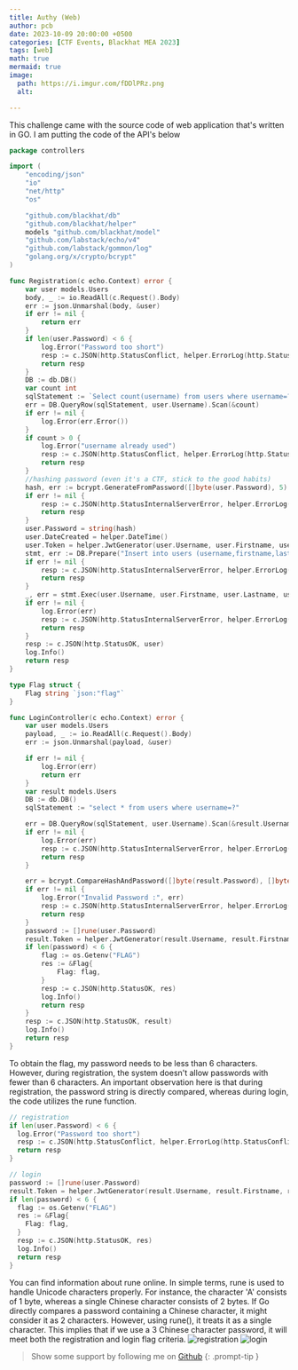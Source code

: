 ```yaml
---
title: Authy (Web)
author: pcb
date: 2023-10-09 20:00:00 +0500
categories: [CTF Events, Blackhat MEA 2023]
tags: [web]
math: true
mermaid: true
image:
  path: https://i.imgur.com/fDDlPRz.png
  alt: 

---
```

This challenge came with the source code of web application that's written in GO. I am putting the code of the API's below

```go
package controllers

import (
	"encoding/json"
	"io"
	"net/http"
	"os"

	"github.com/blackhat/db"
	"github.com/blackhat/helper"
	models "github.com/blackhat/model"
	"github.com/labstack/echo/v4"
	"github.com/labstack/gommon/log"
	"golang.org/x/crypto/bcrypt"
)

func Registration(c echo.Context) error {
	var user models.Users
	body, _ := io.ReadAll(c.Request().Body)
	err := json.Unmarshal(body, &user)
	if err != nil {
		return err
	}
	if len(user.Password) < 6 {
		log.Error("Password too short")
		resp := c.JSON(http.StatusConflict, helper.ErrorLog(http.StatusConflict, "Password too short", "EXT_REF"))
		return resp
	}
	DB := db.DB()
	var count int
	sqlStatement := `Select count(username) from users where username=?`
	err = DB.QueryRow(sqlStatement, user.Username).Scan(&count)
	if err != nil {
		log.Error(err.Error())
	}
	if count > 0 {
		log.Error("username already used")
		resp := c.JSON(http.StatusConflict, helper.ErrorLog(http.StatusConflict, "username already used", "EXT_REF"))
		return resp
	}
	//hashing password (even it's a CTF, stick to the good habits)
	hash, err := bcrypt.GenerateFromPassword([]byte(user.Password), 5)
	if err != nil {
		resp := c.JSON(http.StatusInternalServerError, helper.ErrorLog(http.StatusInternalServerError, " Error While Hashing Password", "EXT_REF"))
		return resp
	}
	user.Password = string(hash)
	user.DateCreated = helper.DateTime()
	user.Token = helper.JwtGenerator(user.Username, user.Firstname, user.Lastname, os.Getenv("SECRET"))
	stmt, err := DB.Prepare("Insert into users (username,firstname,lastname,password,token,datecreated) VALUES (?,?,?,?,?,?)")
	if err != nil {
		resp := c.JSON(http.StatusInternalServerError, helper.ErrorLog(http.StatusInternalServerError, "Error when prepare statement : "+err.Error(), "EXT_REF"))
		return resp
	}
	_, err = stmt.Exec(user.Username, user.Firstname, user.Lastname, user.Password, user.Token, user.DateCreated)
	if err != nil {
		log.Error(err)
		resp := c.JSON(http.StatusInternalServerError, helper.ErrorLog(http.StatusInternalServerError, "Error when execute statement : "+err.Error(), "EXT_REF"))
		return resp
	}
	resp := c.JSON(http.StatusOK, user)
	log.Info()
	return resp
}

type Flag struct {
	Flag string `json:"flag"`
}

func LoginController(c echo.Context) error {
	var user models.Users
	payload, _ := io.ReadAll(c.Request().Body)
	err := json.Unmarshal(payload, &user)

	if err != nil {
		log.Error(err)
		return err
	}
	var result models.Users
	DB := db.DB()
	sqlStatement := "select * from users where username=?"

	err = DB.QueryRow(sqlStatement, user.Username).Scan(&result.Username, &result.Firstname, &result.Lastname, &result.Password, &result.Token, &result.DateCreated)
	if err != nil {
		log.Error(err)
		resp := c.JSON(http.StatusInternalServerError, helper.ErrorLog(http.StatusInternalServerError, "Invalid Username", "EXT_REF"))
		return resp
	}

	err = bcrypt.CompareHashAndPassword([]byte(result.Password), []byte(user.Password))
	if err != nil {
		log.Error("Invalid Password :", err)
		resp := c.JSON(http.StatusInternalServerError, helper.ErrorLog(http.StatusInternalServerError, "Invalid Password", "EXT_REF"))
		return resp
	}
	password := []rune(user.Password)
	result.Token = helper.JwtGenerator(result.Username, result.Firstname, result.Lastname, os.Getenv("SECRET"))
	if len(password) < 6 {
		flag := os.Getenv("FLAG")
		res := &Flag{
			Flag: flag,
		}
		resp := c.JSON(http.StatusOK, res)
		log.Info()
		return resp
	}
	resp := c.JSON(http.StatusOK, result)
	log.Info()
	return resp
}

```
To obtain the flag, my password needs to be less than 6 characters. However, during registration, the system doesn't allow passwords with fewer than 6 characters. An important observation here is that during registration, the password string is directly compared, whereas during login, the code utilizes the rune function.

```go
// registration
if len(user.Password) < 6 {
  log.Error("Password too short")
  resp := c.JSON(http.StatusConflict, helper.ErrorLog(http.StatusConflict, "Password too short", "EXT_REF"))
  return resp
}

// login
password := []rune(user.Password)
result.Token = helper.JwtGenerator(result.Username, result.Firstname, result.Lastname, os.Getenv("SECRET"))
if len(password) < 6 {
  flag := os.Getenv("FLAG")
  res := &Flag{
    Flag: flag,
  }
  resp := c.JSON(http.StatusOK, res)
  log.Info()
  return resp
}
```
You can find information about rune online. In simple terms, rune is used to handle Unicode characters properly. For instance, the character 'A' consists of 1 byte, whereas a single Chinese character consists of 2 bytes. If Go directly compares a password containing a Chinese character, it might consider it as 2 characters. However, using rune(), it treats it as a single character. This implies that if we use a 3 Chinese character password, it will meet both the registration and login flag criteria.
![registration](https://i.imgur.com/UO75C6g.png)
![login](https://i.imgur.com/Y8aQrtj.png)



> Show some support by following me on [Github](https://github.com/PakCyberbot)
{: .prompt-tip }
